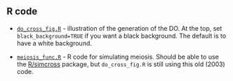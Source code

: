 ## R code

- [`do_cross_fig.R`](do_cross_fig.R) - illustration of the generation
  of the DO. At the top, set `black_background=TRUE` if you want a
  black background. The default is to have a white background.

- [`meiosis_func.R`](meiosis_func.R) - R code for simulating meiosis.
  Should be able to use the [R/simcross](http://kbroman.org/simcross)
  package, but `do_cross_fig.R` is still using this old (2003) code.
